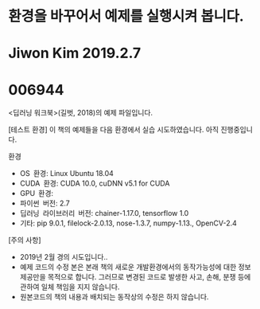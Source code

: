 # 환경을 바꾸어서 예제를 실행시켜 봅니다. 
# Jiwon Kim 2019.2.7

# 006944

<딥러닝 워크북>(길벗, 2018)의 예제 파일입니다.

[테스트 환경]
이 책의 예제들을 다음 환경에서 실습 시도하였습니다. 아직 진행중입니다.

환경
- OS 환경: Linux Ubuntu 18.04
- CUDA 환경: CUDA 10.0, cuDNN v5.1 for CUDA
- GPU 환경: 
- 파이썬 버전: 2.7
- 딥러닝 라이브러리 버전: chainer-1.17.0, tensorflow 1.0
- 기타: pip 9.0.1, filelock-2.0.13, nose-1.3.7, numpy-1.13., OpenCV-2.4


[주의 사항]
- 2019년 2월 경의 시도입니다.. 
- 예제 코드의 수정 본은 본래 책의 새로운 개발환경에서의 동작가능성에 대한 정보 제공만을 목적으로 합니다. 그러므로 변경된 코드로 발생한 사고, 손해, 분쟁 등에 관하여 일체 책임을 지지 않습니다.
- 원본코드의 책의 내용과 배치되는 동작상의 수정은 하지 않습니다.
